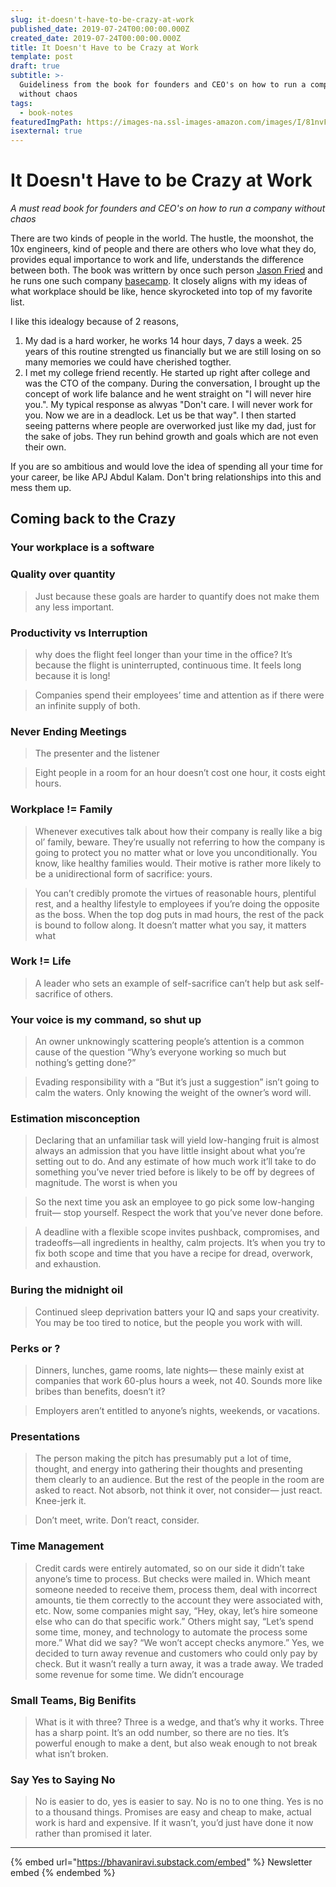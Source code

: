 ```yaml
---
slug: it-doesn't-have-to-be-crazy-at-work
published_date: 2019-07-24T00:00:00.000Z
created_date: 2019-07-24T00:00:00.000Z
title: It Doesn't Have to be Crazy at Work
template: post
draft: true
subtitle: >-
  Guideliness from the book for founders and CEO's on how to run a company
  without chaos
tags:
  - book-notes
featuredImgPath: https://images-na.ssl-images-amazon.com/images/I/81nvF-p7odL.jpg
isexternal: true
---
```


# It Doesn't Have to be Crazy at Work

_A must read book for founders and CEO's on how to run a company without chaos_

There are two kinds of people in the world. The hustle, the moonshot, the 10x engineers, kind of people and there are others who love what they do, provides equal importance to work and life, understands the difference between both. The book was writtern by once such person [Jason Fried](it-doesn't-have-to-be-crazy-at-work.md) and he runs one such company [basecamp](it-doesn't-have-to-be-crazy-at-work.md). It closely aligns with my ideas of what workplace should be like, hence skyrocketed into top of my favorite list.

I like this idealogy because of 2 reasons,

1. My dad is a hard worker, he works 14 hour days, 7 days a week. 25 years of this routine strengted us financially but we are still losing on so many memories we could have cherished togther.
2. I met my college friend recently. He started up right after college and was the CTO of the company. During the conversation, I brought up the concept of work life balance and he went straight on "I will never hire you.". My typical response as alwyas "Don't care. I will never work for you. Now we are in a deadlock. Let us be that way". I then started seeing patterns where people are overworked just like my dad, just for the sake of jobs. They run behind growth and goals which are not even their own.

If you are so ambitious and would love the idea of spending all your time for your career, be like APJ Abdul Kalam. Don't bring relationships into this and mess them up.

## Coming back to the Crazy

### Your workplace is a software

### Quality over quantity

> Just because these goals are harder to quantify does not make them any less important.

### Productivity vs Interruption

> why does the flight feel longer than your time in the office? It’s because the flight is uninterrupted, continuous time. It feels long because it is long!

> Companies spend their employees’ time and attention as if there were an infinite supply of both.

### Never Ending Meetings

> The presenter and the listener

> Eight people in a room for an hour doesn’t cost one hour, it costs eight hours.

### Workplace != Family

> Whenever executives talk about how their company is really like a big ol’ family, beware. They’re usually not referring to how the company is going to protect you no matter what or love you unconditionally. You know, like healthy families would. Their motive is rather more likely to be a unidirectional form of sacrifice: yours.

> You can’t credibly promote the virtues of reasonable hours, plentiful rest, and a healthy lifestyle to employees if you’re doing the opposite as the boss. When the top dog puts in mad hours, the rest of the pack is bound to follow along. It doesn’t matter what you say, it matters what

### Work != Life

> A leader who sets an example of self-sacrifice can’t help but ask self-sacrifice of others.

### Your voice is my command, so shut up

> An owner unknowingly scattering people’s attention is a common cause of the question “Why’s everyone working so much but nothing’s getting done?”

> Evading responsibility with a “But it’s just a suggestion” isn’t going to calm the waters. Only knowing the weight of the owner’s word will.

### Estimation misconception

> Declaring that an unfamiliar task will yield low-hanging fruit is almost always an admission that you have little insight about what you’re setting out to do. And any estimate of how much work it’ll take to do something you’ve never tried before is likely to be off by degrees of magnitude. The worst is when you

> So the next time you ask an employee to go pick some low-hanging fruit— stop yourself. Respect the work that you’ve never done before.

> A deadline with a flexible scope invites pushback, compromises, and tradeoffs—all ingredients in healthy, calm projects. It’s when you try to fix both scope and time that you have a recipe for dread, overwork, and exhaustion.

### Buring the midnight oil

> Continued sleep deprivation batters your IQ and saps your creativity. You may be too tired to notice, but the people you work with will.

### Perks or ?

> Dinners, lunches, game rooms, late nights— these mainly exist at companies that work 60-plus hours a week, not 40. Sounds more like bribes than benefits, doesn’t it?

> Employers aren’t entitled to anyone’s nights, weekends, or vacations.

### Presentations

> The person making the pitch has presumably put a lot of time, thought, and energy into gathering their thoughts and presenting them clearly to an audience. But the rest of the people in the room are asked to react. Not absorb, not think it over, not consider— just react. Knee-jerk it.

> Don’t meet, write. Don’t react, consider.

### Time Management

> Credit cards were entirely automated, so on our side it didn’t take anyone’s time to process. But checks were mailed in. Which meant someone needed to receive them, process them, deal with incorrect amounts, tie them correctly to the account they were associated with, etc. Now, some companies might say, “Hey, okay, let’s hire someone else who can do that specific work.” Others might say, “Let’s spend some time, money, and technology to automate the process some more.” What did we say? “We won’t accept checks anymore.” Yes, we decided to turn away revenue and customers who could only pay by check. But it wasn’t really a turn away, it was a trade away. We traded some revenue for some time. We didn’t encourage

### Small Teams, Big Benifits

> What is it with three? Three is a wedge, and that’s why it works. Three has a sharp point. It’s an odd number, so there are no ties. It’s powerful enough to make a dent, but also weak enough to not break what isn’t broken.

### Say Yes to Saying No

> No is easier to do, yes is easier to say. No is no to one thing. Yes is no to a thousand things. Promises are easy and cheap to make, actual work is hard and expensive. If it wasn’t, you’d just have done it now rather than promised it later.

***

{% embed url="https://bhavaniravi.substack.com/embed" %}
Newsletter embed
{% endembed %}
